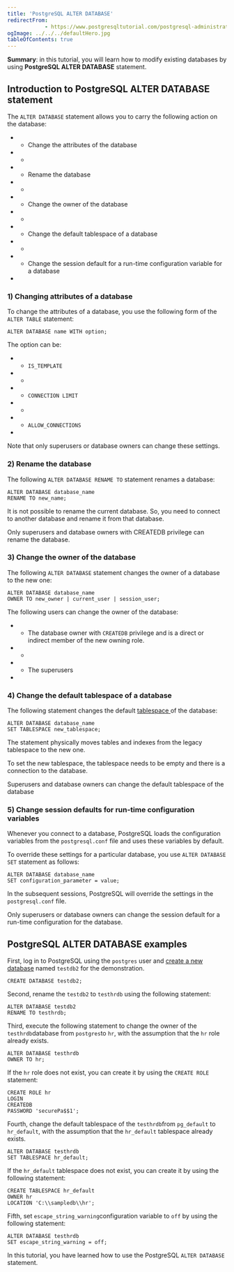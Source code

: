 ```yaml
---
title: 'PostgreSQL ALTER DATABASE'
redirectFrom: 
            - https://www.postgresqltutorial.com/postgresql-administration/postgresql-alter-database/
ogImage: ../../../defaultHero.jpg
tableOfContents: true
---
```


**Summary**: in this tutorial, you will learn how to modify existing databases by using **PostgreSQL ALTER DATABASE** statement.



## Introduction to PostgreSQL ALTER DATABASE statement



The `ALTER DATABASE` statement allows you to carry the following action on the database:



- - Change the attributes of the database
- -
- - Rename the database
- -
- - Change the owner of the database
- -
- - Change the default tablespace of a database
- -
- - Change the session default for a run-time configuration variable for a database
- 


### 1) Changing attributes of a database



To change the attributes of a database, you use the following form of the `ALTER TABLE` statement:



```
ALTER DATABASE name WITH option;
```



The option can be:



- - `IS_TEMPLATE`
- -
- - `CONNECTION LIMIT`
- -
- - `ALLOW_CONNECTIONS`
- 


Note that only superusers or database owners can change these settings.



### 2) Rename the database



The following `ALTER DATABASE RENAME TO` statement renames a database:



```
ALTER DATABASE database_name
RENAME TO new_name;
```



It is not possible to rename the current database. So, you need to connect to another database and rename it from that database.



Only superusers and database owners with CREATEDB privilege can rename the database.



### 3) Change the owner of the database



The following `ALTER DATABASE` statement changes the owner of a database to the new one:



```
ALTER DATABASE database_name
OWNER TO new_owner | current_user | session_user;
```



The following users can change the owner of the database:



- - The database owner with `CREATEDB` privilege and is a direct or indirect member of the new owning role.
- -
- - The superusers
- 


### 4) Change the default tablespace of a database



The following statement changes the default [tablespace ](https://www.postgresqltutorial.com/postgresql-administration/postgresql-create-tablespace/ "PostgreSQL Creating Tablespaces")of the database:



```
ALTER DATABASE database_name
SET TABLESPACE new_tablespace;
```



The statement physically moves tables and indexes from the legacy tablespace to the new one.



To set the new tablespace, the tablespace needs to be empty and there is a connection to the database.



Superusers and database owners can change the default tablespace of the database



### 5) Change session defaults for run-time configuration variables



Whenever you connect to a database, PostgreSQL loads the configuration variables from the `postgresql.conf` file and uses these variables by default.



To override these settings for a particular database, you use `ALTER DATABASE SET` statement as follows:



```
ALTER DATABASE database_name
SET configuration_parameter = value;
```



In the subsequent sessions, PostgreSQL will override the settings in the `postgresql.conf` file.



Only superusers or database owners can change the session default for a run-time configuration for the database.



## PostgreSQL ALTER DATABASE examples



First, log in to PostgreSQL using the `postgres` user and [create a new database](https://www.postgresqltutorial.com/postgresql-administration/postgresql-create-database/ "PostgreSQL CREATE DATABASE") named `testdb2` for the demonstration.



```
CREATE DATABASE testdb2;
```



Second, rename the `testdb2` to `testhrdb` using the following statement:



```
ALTER DATABASE testdb2
RENAME TO testhrdb;
```



Third, execute the following statement to change the owner of the `testhrdb`database from `postgres`to `hr`, with the assumption that the `hr` role already exists.



```
ALTER DATABASE testhrdb
OWNER TO hr;
```



If the `hr` role does not exist, you can create it by using the `CREATE ROLE` statement:



```
CREATE ROLE hr
LOGIN
CREATEDB
PASSWORD 'securePa$$1';
```



Fourth, change the default tablespace of the `testhrdb`from `pg_default` to `hr_default`, with the assumption that the `hr_default` tablespace already exists.



```
ALTER DATABASE testhrdb
SET TABLESPACE hr_default;
```



If the `hr_default` tablespace does not exist, you can create it by using the following statement:



```
CREATE TABLESPACE hr_default
OWNER hr
LOCATION 'C:\\sampledb\\hr';
```



Fifth, set `escape_string_warning`configuration variable to `off` by using the following statement:



```
ALTER DATABASE testhrdb
SET escape_string_warning = off;
```



In this tutorial, you have learned how to use the PostgreSQL `ALTER DATABASE` statement.

